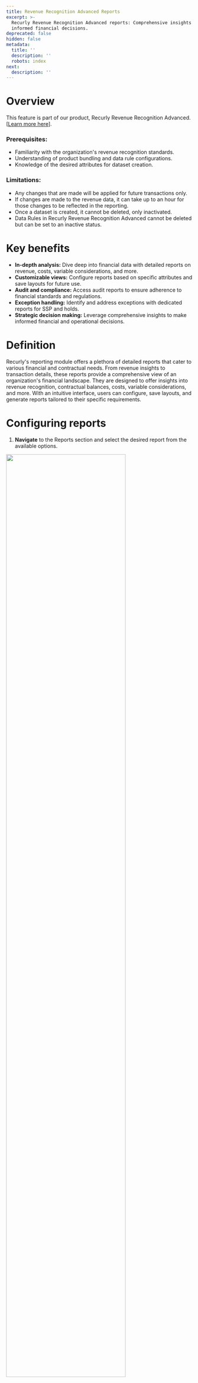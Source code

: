```yaml
---
title: Revenue Recognition Advanced Reports
excerpt: >-
  Recurly Revenue Recognition Advanced reports: Comprehensive insights for
  informed financial decisions.
deprecated: false
hidden: false
metadata:
  title: ''
  description: ''
  robots: index
next:
  description: ''
---
```

# Overview

This feature is part of our product, Recurly Revenue Recognition Advanced. \[<a href="https://docs.recurly.com/docs/recurly-revenue-recognition-advanced" target="_blank">Learn more here</a>].

### Prerequisites:

* Familiarity with the organization's revenue recognition standards.
* Understanding of product bundling and data rule configurations.
* Knowledge of the desired attributes for dataset creation.

### Limitations:

* Any changes that are made will be applied for future transactions only.
* If changes are made to the revenue data, it can take up to an hour for those changes to be reflected in the reporting.
* Once a dataset is created, it cannot be deleted, only inactivated.
* Data Rules in Recurly Revenue Recognition Advanced cannot be deleted but can be set to an inactive status.

# Key benefits

* **In-depth analysis:** Dive deep into financial data with detailed reports on revenue, costs, variable considerations, and more.
* **Customizable views:** Configure reports based on specific attributes and save layouts for future use.
* **Audit and compliance:** Access audit reports to ensure adherence to financial standards and regulations.
* **Exception handling:** Identify and address exceptions with dedicated reports for SSP and holds.
* **Strategic decision making:** Leverage comprehensive insights to make informed financial and operational decisions.

# Definition

Recurly's reporting module offers a plethora of detailed reports that cater to various financial and contractual needs. From revenue insights to transaction details, these reports provide a comprehensive view of an organization's financial landscape. They are designed to offer insights into revenue recognition, contractual balances, costs, variable considerations, and more. With an intuitive interface, users can configure, save layouts, and generate reports tailored to their specific requirements.

# Configuring reports

<Embed url="https://drive.google.com/file/d/1OFspF-jRqmIixfx2RQn5j8VQyf95MOi4/preview" href="https://drive.google.com/file/d/1OFspF-jRqmIixfx2RQn5j8VQyf95MOi4/preview" typeOfEmbed="iframe" height="450px" width="800%" iframe="true" />

1. **Navigate** to the Reports section and select the desired report from the available options.

<Image align="center" className="border" border={true} width="80% " src="https://files.readme.io/342448ef1fe194283d6edc83b9698c991fb29cc9c17b588f6515a936608ff4e8-image.png" />

2. **Click** on the Mapper icon, available on the black right column, and a dialogue box will appear displaying the available attributes.

<Image align="center" border={true} caption="Report view" src="https://files.readme.io/dc496e695c4786a619e12292b862c8691d3648188710729ee162911f28c61227-Screenshot_2025-05-13_at_11.49.04_AM.png" width="80% " />

<Image align="center" border={false} caption="Mapper icon" src="https://files.readme.io/cbdd58518f5f870e622bbcaf0b129c29598d24bb052b018ea8480da9f266fc8b-image.png" />

3. **Select** the attributes you want to view under the Search/Pin & Results column, and click on Save to save your selections.

<Image align="center" className="border" border={true} width="60% " src="https://files.readme.io/fee6d71d717e40d9ede0212e18de1630e8a43bce90245ef7ab78e59acc296d93-image.png" />

4. **Enter** any search criteria you want to apply to the report, or leave it blank for a complete report.

<Image align="center" className="border" border={true} width="80% " src="https://files.readme.io/a8044784c0826b8e9c8ce403b215d851213f34178496740ad175d39b80776d1d-image.png" />

4. **Once** the report is generated, click on the Download Icon to download the report in your preferred format.

## How to save layouts in reports

Once you open a report, you can apply filters and adjust columns to create a custom format, referred to as a “Layout,” which can be saved for future use:

1. **Set Up Your Report:**
   * Open the desired report and fill in any search criteria.

2. **Customize the Layout:**
   * Click on the Mapper, check the attributes you wish to display, and drag them into the desired order.

3. **Generate the Report:**
   * Click the **Run** button to view the customized report.

4. **Save the Layout:**

   * Click on the **Save Layout** option on the right-side bar.

   <br />

   <Image align="center" className="border" border={true} width="70% " src="https://files.readme.io/66b63691b31bbf5ab33615a3c3c3bda57930285e8eb26a5a3b698a631548bc04-5._Save_Layout_-_Step_5.png" />

   * Enter a unique name for the layout and click **Save**.

5. **Accessing Saved Layouts:**
   * To view a saved layout, click on the drop-down menu in the upper right corner next to **Search**; your saved layouts will be listed there.

6. **Saving Additional Layouts:**

   * To create another layout, modify the filters or columns and click **Save** again. Toggle the save option to "No" when prompted to save it as a new layout.

   <br />

   <Image align="center" className="border" border={true} width="70% " src="https://files.readme.io/6cbb0aba2d81c66592747d50d9abe44002831fec96f8a395780dca11de4daa98-6._Save_Layout_-_Step_7.png" />

   By following these steps, you can easily access, customize, and manage your Event Stage Report layouts, ensuring the data is presented in the most useful format for your analysis.

# Reports list

Find a comprehensive list of reports below, with a detailed guide for each category.

* **Revenue Reports**

  * <a href="https://docs.recurly.com/docs/revenue-insights-report#/" target="_blank" rel="noopener noreferrer">Revenue Insights</a>
  * <a href="https://docs.recurly.com/docs/revenue-waterfall-report#/" target="_blank" rel="noopener noreferrer">Revenue Waterfall</a>
  * <a href="https://docs.recurly.com/docs/defer-revenue-waterfall-report#/" target="_blank" rel="noopener noreferrer">Defer Revenue Waterfall</a>
* **Cost / VC Report**

  * <a href="https://docs.recurly.com/docs/cost-details-report#/" target="_blank" rel="noopener noreferrer">Cost Details</a>
  * <a href="https://docs.recurly.com/docs/cost-waterfall-report#/" target="_blank" rel="noopener noreferrer">Cost Waterfall</a>
  * <a href="http://docs.recurly.com/docs/cost-balances-report#/" target="_blank" rel="noopener noreferrer">Cost Balances</a>
  * <a href="https://docs.recurly.com/docs/vc-details-report#/" target="_blank" rel="noopener noreferrer">VC Details</a>
  * <a href="https://docs.recurly.com/docs/vc-waterfall-report#/" target="_blank" rel="noopener noreferrer">VC Waterfall</a>
  * <a href="http://docs.recurly.com/docs/vc-balances#/" target="_blank" rel="noopener noreferrer">VC Balances</a>
* **Transaction Details Reports**

  * <a href="https://docs.recurly.com/docs/billing-transaction-details#/" target="_blank" rel="noopener noreferrer">Billing Transaction Details</a>
  * <a href="https://docs.recurly.com/docs/contract-transaction-details#/" target="_blank" rel="noopener noreferrer">Contract Transaction Details</a>
  * <a href="https://docs.recurly.com/docs/cost-transaction-details-report#/" target="_blank" rel="noopener noreferrer">Cost Transaction Details</a>
* **Stage Details Reports**

  * <a href="https://docs.recurly.com/docs/doc-stage-details-report#/" target="_blank" rel="noopener noreferrer">Doc Stage Details</a>
  * <a href="https://docs.recurly.com/docs/contract-stage-report#/" target="_blank" rel="noopener noreferrer">Contract Stage Details</a>
  * Cost Stage Details
  * <a href="https://docs.recurly.com/docs/event-stage-report#/" target="_blank" rel="noopener noreferrer">Event Stage Details</a>
* **Balances Reports**

  * <a href="https://docs.recurly.com/docs/contract-balances-report#/" target="_blank" rel="noopener noreferrer">Contract Balances</a>
  * <a href="https://docs.recurly.com/docs/unbilled-balances-report#/" target="_blank" rel="noopener noreferrer">Unbilled Balances</a>
  * <a href="https://docs.recurly.com/docs/remaining-pob#/" target="_blank" rel="noopener noreferrer">Remaining POB</a>
  * <a href="https://docs.recurly.com/docs/asset-balances-report#/" target="_blank" rel="noopener noreferrer">Asset Balances</a>
  * <a href="http://docs.recurly.com/docs/liability-balances-report#/" target="_blank" rel="noopener noreferrer">Liability Balances</a>
* **Audit Reports**

  * <a href="https://docs.recurly.com/docs/user-and-role-access-report#/" target="_blank" rel="noopener noreferrer">User & Role Access</a>
  * <a href="https://docs.recurly.com/docs/role-details#/" target="_blank" rel="noopener noreferrer">Role Details</a>
  * <a href="https://docs.recurly.com/docs/audit-details-report#/" target="_blank" rel="noopener noreferrer">Audit Details</a>
  * <a href="https://docs.recurly.com/docs/config-audit-report#/" target="_blank" rel="noopener noreferrer">Config Audit</a>
  * <a href="https://docs.recurly.com/docs/transfer-accounting-details-report#/" target="_blank" rel="noopener noreferrer">Transfer Accounting Details</a>
* **Exception Reports**

  * <a href="https://docs.recurly.com/docs/ssp-exception-report#/" target="_blank" rel="noopener noreferrer">SSP Exception</a>
  * <a href="https://docs.recurly.com/docs/hold-exceptions-report#/" target="_blank" rel="noopener noreferrer">Hold Exceptions</a>